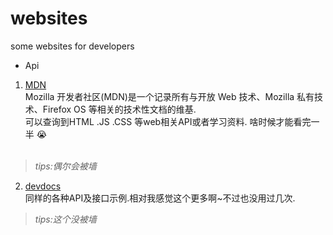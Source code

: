 # websites
some websites for developers<br>
* Api <br>
1. [MDN](https://developer.mozilla.org/zh-CN/)<br>
 Mozilla 开发者社区(MDN)是一个记录所有与开放 Web 技术、Mozilla 私有技术、Firefox OS 等相关的技术性文档的维基.<br>
 可以查询到HTML .JS .CSS 等web相关API或者学习资料. 啥时候才能看完一半 :sob: <br> 
 > *tips:偶尔会被墙*
2. [devdocs](http://devdocs.io/angular/)<br>
 同样的各种API及接口示例.相对我感觉这个更多啊~不过也没用过几次. <br>
 > *tips:这个没被墙*
